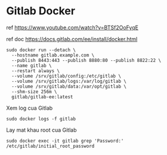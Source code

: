 # Gitlab Docker

ref https://www.youtube.com/watch?v=BTSf2OoFyqE

ref doc https://docs.gitlab.com/ee/install/docker.html

```
sudo docker run --detach \
  --hostname gitlab.example.com \
  --publish 8443:443 --publish 8880:80 --publish 8822:22 \
  --name gitlab \
  --restart always \
  --volume /srv/gitlab/config:/etc/gitlab \
  --volume /srv/gitlab/logs:/var/log/gitlab \
  --volume /srv/gitlab/data:/var/opt/gitlab \
  --shm-size 256m \
  gitlab/gitlab-ee:latest
```

Xem log cua Gitlab

```
sudo docker logs -f gitlab
```

Lay mat khau root cua Gitlab

```
sudo docker exec -it gitlab grep 'Password:' /etc/gitlab/initial_root_password
```